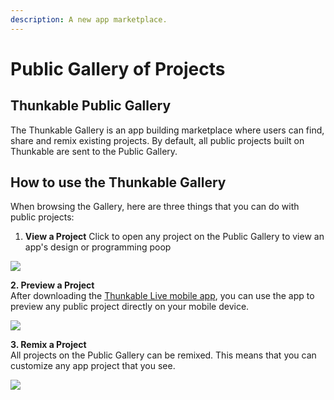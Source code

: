 ```yaml
---
description: A new app marketplace.
---
```


# Public Gallery of Projects

## Thunkable Public Gallery

The Thunkable Gallery is an app building marketplace where users can find, share and remix existing projects. By default, all public projects built on Thunkable are sent to the Public Gallery.

## How to use the Thunkable Gallery

When browsing the Gallery, here are three things that you can do with public projects:

1. **View a Project** Click to open any project on the Public Gallery to view an app's design or programming poop

![](.gitbook/assets/thunkable-docs-exhibits-43.png)

**2. Preview a Project**  
After downloading the [Thunkable Live mobile app](get-started/live-test.md), you can use the app to preview any public project directly on your mobile device. 

![](.gitbook/assets/thunkable-docs-exhibits-42%20%281%29.png)

**3. Remix a Project**  
All projects on the Public Gallery can be remixed. This means that you can customize any app project that you see. 

![](.gitbook/assets/thunkable-docs-exhibits-44%20%282%29.png)





